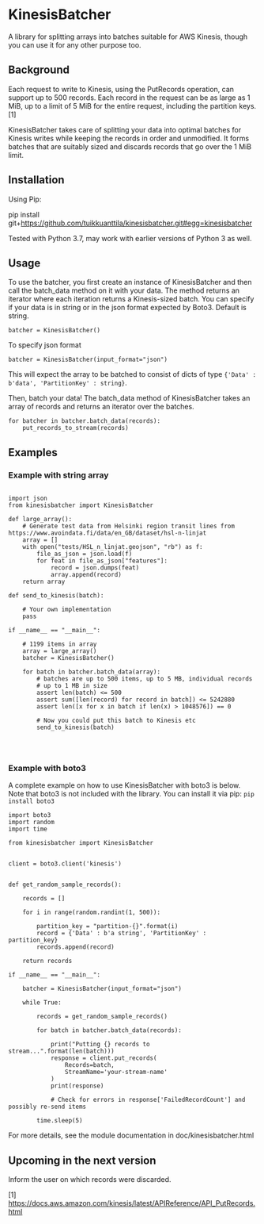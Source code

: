 # KinesisBatcher

A library for splitting arrays into batches suitable for AWS Kinesis,
though you can use it for any other purpose too. 

## Background

Each request to write to Kinesis, using the PutRecords operation,
can support up to 500 records. Each record in the request can be 
as large as 1 MiB, up to a limit of 5 MiB for the entire request, 
including the partition keys. [1]

KinesisBatcher takes care of splitting your data into optimal batches
for Kinesis writes while keeping the records in order and unmodified. 
It forms batches that are suitably sized and
discards records that go over the 1 MiB limit.

## Installation

Using Pip:

pip install git+https://github.com/tuikkuanttila/kinesisbatcher.git#egg=kinesisbatcher

Tested with Python 3.7, may work with earlier versions of Python 3 as well. 

## Usage

To use the batcher, you first create an instance of KinesisBatcher
and then call the batch_data method on it with your data. The method
returns an iterator where each iteration returns a Kinesis-sized batch.
You can specify if your data is in string or in the json format expected by
Boto3. Default is string.
~~~
batcher = KinesisBatcher()
~~~
To specify json format
~~~
batcher = KinesisBatcher(input_format="json")
~~~
This will expect the array to be batched to consist of dicts of
type `{'Data' : b'data', 'PartitionKey' : string}`.

Then, batch your data! The batch_data method of KinesisBatcher takes
an array of records and returns an iterator over the batches.

~~~
for batcher in batcher.batch_data(records):
	put_records_to_stream(records)
~~~

## Examples

### Example with string array
~~~

import json
from kinesisbatcher import KinesisBatcher

def large_array():
	# Generate test data from Helsinki region transit lines from https://www.avoindata.fi/data/en_GB/dataset/hsl-n-linjat
	array = []
	with open("tests/HSL_n_linjat.geojson", "rb") as f:
		file_as_json = json.load(f)
		for feat in file_as_json["features"]:
			record = json.dumps(feat)
			array.append(record)
	return array

def send_to_kinesis(batch):

	# Your own implementation
	pass

if __name__ == "__main__":

	# 1199 items in array
	array = large_array()
	batcher = KinesisBatcher()

	for batch in batcher.batch_data(array):
		# batches are up to 500 items, up to 5 MB, individual records
		# up to 1 MB in size
		assert len(batch) <= 500
		assert sum([len(record) for record in batch]) <= 5242880
		assert len([x for x in batch if len(x) > 1048576]) == 0

		# Now you could put this batch to Kinesis etc 
		send_to_kinesis(batch)




~~~

### Example with boto3
A complete example on how to use KinesisBatcher with boto3 is below. Note
that boto3 is not included with the library. You can install it via pip:
`pip install boto3`

~~~
import boto3
import random
import time

from kinesisbatcher import KinesisBatcher


client = boto3.client('kinesis')


def get_random_sample_records():

	records = []

	for i in range(random.randint(1, 500)):

		partition_key = "partition-{}".format(i)
		record = {'Data' : b'a string', 'PartitionKey' : partition_key}
		records.append(record)

	return records

if __name__ == "__main__":

	batcher = KinesisBatcher(input_format="json")

	while True:

		records = get_random_sample_records()

		for batch in batcher.batch_data(records):

			print("Putting {} records to stream...".format(len(batch)))
			response = client.put_records(
			    Records=batch,
			    StreamName='your-stream-name'
			)
			print(response)

			# Check for errors in response['FailedRecordCount'] and possibly re-send items

		time.sleep(5)

~~~

For more details, see the module documentation in doc/kinesisbatcher.html

## Upcoming in the next version

Inform the user on which records were discarded.


















[1] https://docs.aws.amazon.com/kinesis/latest/APIReference/API_PutRecords.html